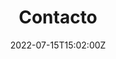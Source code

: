 ---
title: "Contacto"  # Add a page title.
# summary: "Formulario de contacto."  # Add a page description.
date: "2022-07-15T15:02:00Z"  # Add today's date.
type: "widget_page"  # Page type is a Widget Page
---